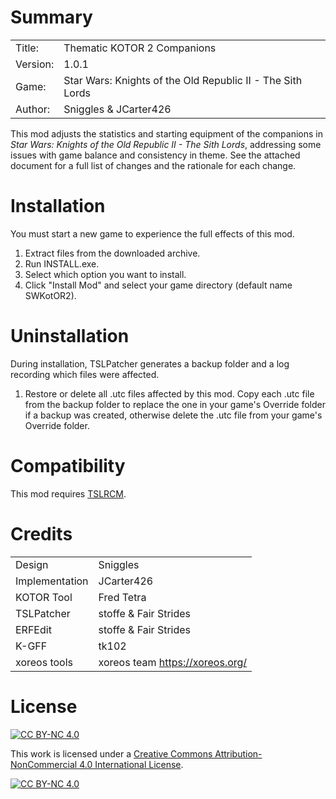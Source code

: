 # Summary

|||
| -------- | -----------------------------------------------------------|
| Title:   | Thematic KOTOR 2 Companions                                |
| Version: | 1.0.1                                                      |
| Game:    | Star Wars: Knights of the Old Republic II - The Sith Lords |
| Author:  | Sniggles & JCarter426                                      |

This mod adjusts the statistics and starting equipment of the companions in _Star Wars: Knights of the Old Republic II - The Sith Lords_, addressing some issues with game balance and consistency in theme. See the attached document for a full list of changes and the rationale for each change. 


# Installation

You must start a new game to experience the full effects of this mod.

1. Extract files from the downloaded archive.
2. Run INSTALL.exe.
3. Select which option you want to install.
4. Click "Install Mod" and select your game directory (default name SWKotOR2).


# Uninstallation

During installation, TSLPatcher generates a backup folder and a log recording which files were affected.

1. Restore or delete all .utc files affected by this mod. Copy each .utc file from the backup folder to replace the one in your game's Override folder if a backup was created, otherwise delete the .utc file from your game's Override folder.


# Compatibility

This mod requires [TSLRCM](https://deadlystream.com/files/file/578-tsl-restored-content-mod/).


# Credits

|||
| -------------- | ------------------------------- |
| Design         | Sniggles                        |
| Implementation | JCarter426                      |
| KOTOR Tool     | Fred Tetra                      |
| TSLPatcher     | stoffe & Fair Strides           |
| ERFEdit        | stoffe & Fair Strides           |
| K-GFF          | tk102                           |
| xoreos tools   | xoreos team https://xoreos.org/ |


# License

[![CC BY-NC 4.0][cc-by-nc-shield]][cc-by-nc]

This work is licensed under a [Creative Commons Attribution-NonCommercial 4.0 International License][cc-by-nc].

[![CC BY-NC 4.0][cc-by-nc-image]][cc-by-nc]

[cc-by-nc]: https://creativecommons.org/licenses/by-nc/4.0/
[cc-by-nc-image]: https://licensebuttons.net/l/by-nc/4.0/88x31.png
[cc-by-nc-shield]: https://img.shields.io/badge/License-CC%20BY--NC%204.0-lightgrey.svg
